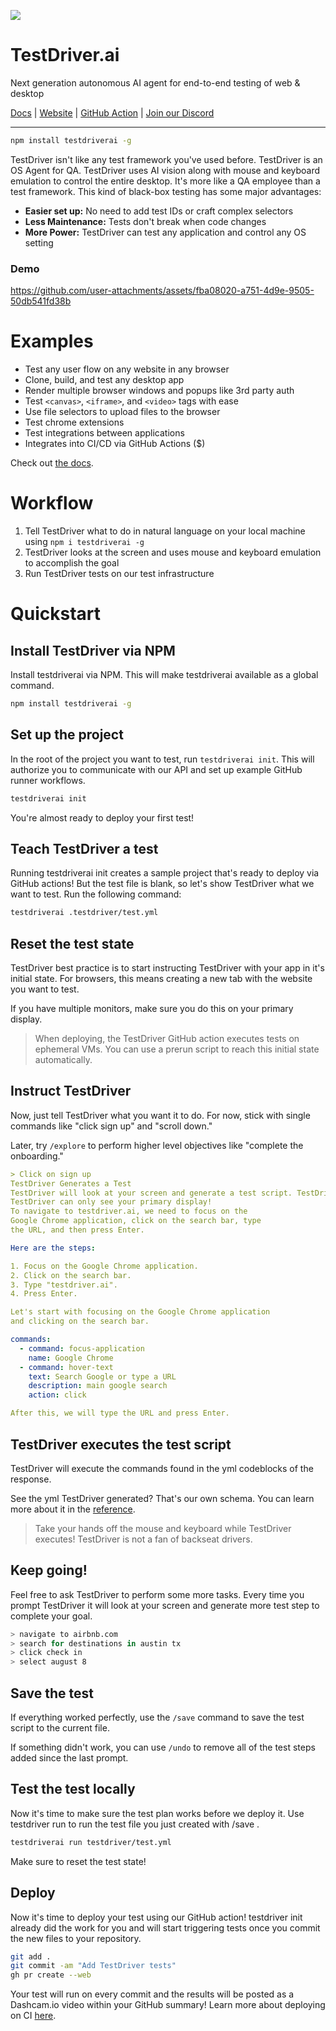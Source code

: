 <a href="https://testdriver.ai"><img src="https://github.com/dashcamio/testdriver/assets/318295/2a0ad981-8504-46f0-ad97-60cb6c26f1e7"/></a>

# TestDriver.ai

Next generation autonomous AI agent for end-to-end testing of web & desktop

[Docs](https://docs.testdriver.ai) | [Website](https://testdriver.ai) | [GitHub Action](https://github.com/marketplace/actions/testdriver-ai) | [Join our Discord](https://discord.gg/a8Cq739VWn)

---

```sh
npm install testdriverai -g
```

TestDriver isn't like any test framework you've used before. TestDriver is an OS Agent for QA. TestDriver uses AI vision along with mouse and keyboard emulation to control the entire desktop. It's more like a QA employee than a test framework. This kind of black-box testing has some major advantages:

- **Easier set up:** No need to add test IDs or craft complex selectors
- **Less Maintenance:** Tests don't break when code changes
- **More Power:** TestDriver can test any application and control any OS setting

### Demo

https://github.com/user-attachments/assets/fba08020-a751-4d9e-9505-50db541fd38b

# Examples

- Test any user flow on any website in any browser
- Clone, build, and test any desktop app
- Render multiple browser windows and popups like 3rd party auth
- Test `<canvas>`, `<iframe>`, and `<video>` tags with ease
- Use file selectors to upload files to the browser
- Test chrome extensions
- Test integrations between applications
- Integrates into CI/CD via GitHub Actions ($)

Check out [the docs](https://docs.testdriver.ai/).

# Workflow

1. Tell TestDriver what to do in natural language on your local machine using `npm i testdriverai -g`
2. TestDriver looks at the screen and uses mouse and keyboard emulation to accomplish the goal
3. Run TestDriver tests on our test infrastructure

# Quickstart

## Install TestDriver via NPM

Install testdriverai via NPM. This will make testdriverai available as a global command.

```sh
npm install testdriverai -g
```

## Set up the project

In the root of the project you want to test, run `testdriverai init`. This will authorize you to communicate with our API and set up example GitHub runner workflows.

```sh
testdriverai init
```

You're almost ready to deploy your first test!

## Teach TestDriver a test

Running testdriverai init creates a sample project that's ready to deploy via GitHub actions! But the test file is blank, so let's show TestDriver what we want to test. Run the following command:

```sh
testdriverai .testdriver/test.yml
```

## Reset the test state

TestDriver best practice is to start instructing TestDriver with your app in it's initial state. For browsers, this means creating a new tab with the website you want to test.

If you have multiple monitors, make sure you do this on your primary display.

> When deploying, the TestDriver GitHub action executes tests on ephemeral VMs. You can use a prerun script to reach this initial state automatically.

## Instruct TestDriver

Now, just tell TestDriver what you want it to do. For now, stick with single commands like "click sign up" and "scroll down."

Later, try `/explore` to perform higher level objectives like "complete the onboarding."

```yaml
> Click on sign up
TestDriver Generates a Test
TestDriver will look at your screen and generate a test script. TestDriver can see the screen, control the mouse, keyboard, and more!
TestDriver can only see your primary display!
To navigate to testdriver.ai, we need to focus on the
Google Chrome application, click on the search bar, type
the URL, and then press Enter.

Here are the steps:

1. Focus on the Google Chrome application.
2. Click on the search bar.
3. Type "testdriver.ai".
4. Press Enter.

Let's start with focusing on the Google Chrome application
and clicking on the search bar.

commands:
  - command: focus-application
    name: Google Chrome
  - command: hover-text
    text: Search Google or type a URL
    description: main google search
    action: click

After this, we will type the URL and press Enter.
```

## TestDriver executes the test script

TestDriver will execute the commands found in the yml codeblocks of the response.

See the yml TestDriver generated? That's our own schema. You can learn more about it in the [reference](https://docs.testdriver.ai/reference/yml-schema).

> Take your hands off the mouse and keyboard while TestDriver executes! TestDriver is not a fan of backseat drivers.

## Keep going!

Feel free to ask TestDriver to perform some more tasks. Every time you prompt TestDriver it will look at your screen and generate more test step to complete your goal.

```sh
> navigate to airbnb.com
> search for destinations in austin tx
> click check in
> select august 8
```

## Save the test

If everything worked perfectly, use the `/save` command to save the test script to the current file.

If something didn't work, you can use `/undo` to remove all of the test steps added since the last prompt.

## Test the test locally

Now it's time to make sure the test plan works before we deploy it. Use testdriver run to run the test file you just created with /save .

```sh
testdriverai run testdriver/test.yml
```

Make sure to reset the test state!

## Deploy

Now it's time to deploy your test using our GitHub action! testdriver init already did the work for you and will start triggering tests once you commit the new files to your repository.

```sh
git add .
git commit -am "Add TestDriver tests"
gh pr create --web
```

Your test will run on every commit and the results will be posted as a Dashcam.io video within your GitHub summary! Learn more about deploying on CI [here](https://docs.testdriver.ai/continuous-integration/overview).
